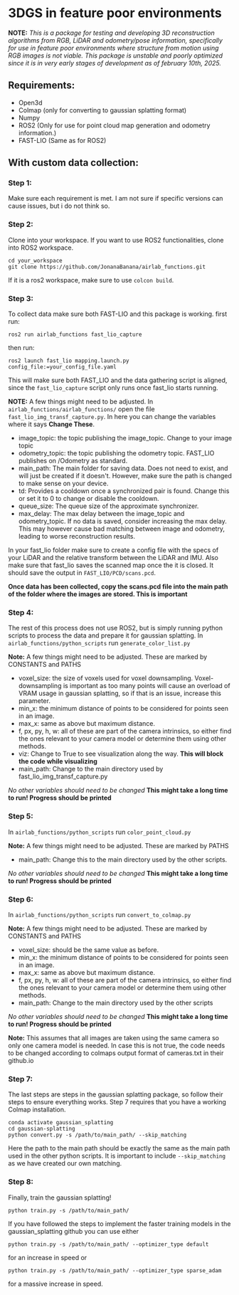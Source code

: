 # 3DGS in feature poor environments

**NOTE:** _This is a package for testing and developing 3D reconstruction algorithms from RGB, LiDAR and odometry/pose information, specifically for use in feature poor environments where structure from motion using RGB images is not viable. This package is unstable and poorly optimized since it is in very early stages of development as of february 10th, 2025._

## Requirements:

- Open3d
- Colmap (only for converting to gaussian splatting format)
- Numpy
- ROS2 (Only for use for point cloud map generation and odometry information.)
- FAST-LIO (Same as for ROS2)

## With custom data collection:

### Step 1:

Make sure each requirement is met. I am not sure if specific versions can cause issues, but i do not think so.

### Step 2:

Clone into your workspace. If you want to use ROS2 functionalities, clone into ROS2 workspace.

```
cd your_workspace
git clone https://github.com/JonanaBanana/airlab_functions.git
```

If it is a ros2 workspace, make sure to use `colcon build`.

### Step 3:

To collect data make sure both FAST-LIO and this package is working.
first run:

```
ros2 run airlab_functions fast_lio_capture
```

then run:

```
ros2 launch fast_lio mapping.launch.py config_file:=your_config_file.yaml
```

This will make sure both FAST_LIO and the data gathering script is aligned, since the `fast_lio_capture` script only runs once fast_lio starts running.

**NOTE:** A few things might need to be adjusted. In `airlab_functions/airlab_functions/` open the file `fast_lio_img_transf_capture.py`. In here you can change the variables where it says **Change These**.

- image_topic: the topic publishing the image_topic. Change to your image topic
- odometry_topic: the topic publishing the odometry topic. FAST_LIO publishes on /Odometry as standard.
- main_path: The main folder for saving data. Does not need to exist, and will just be created if it doesn't. However, make sure the path is changed to make sense on your device.
- td: Provides a cooldown once a synchronized pair is found. Change this or set it to 0 to change or disable the cooldown.
- queue_size: The queue size of the approximate synchronizer.
- max_delay: The max delay between the image_topic and odometry_topic. If no data is saved, consider increasing the max delay. This may however cause bad matching between image and odometry, leading to worse reconstruction results.

In your fast_lio folder make sure to create a config file with the specs of your LiDAR and the relative transform between the LiDAR and IMU. Also make sure that fast_lio saves the scanned map once the it is closed. It should save the output in `FAST_LIO/PCD/scans.pcd`.

**Once data has been collected, copy the scans.pcd file into the main path of the folder where the images are stored. This is important**

### Step 4:

The rest of this process does not use ROS2, but is simply running python scripts to process the data and prepare it for gaussian splatting.
In `airlab_functions/python_scripts` run `generate_color_list.py`

**Note:** A few things might need to be adjusted. These are marked by CONSTANTS and PATHS

- voxel_size: the size of voxels used for voxel downsampling. Voxel-downsampling is important as too many points will cause an overload of VRAM usage in gaussian splatting, so if that is an issue, increase this parameter.
- min_x: the minimum distance of points to be considered for points seen in an image.
- max_x: same as above but maximum distance.
- f, px, py, h, w: all of these are part of the camera intrinsics, so either find the ones relevant to your camera model or determine them using other methods.
- viz: Change to True to see visualization along the way. **This will block the code while visualizing**
- main_path: Change to the main directory used by fast_lio_img_transf_capture.py

_No other variables should need to be changed_
**This might take a long time to run! Progress should be printed**

### Step 5:

In `airlab_functions/python_scripts` run `color_point_cloud.py`

**Note:** A few things might need to be adjusted. These are marked by PATHS

- main_path: Change this to the main directory used by the other scripts.

_No other variables should need to be changed_
**This might take a long time to run! Progress should be printed**

### Step 6:

In `airlab_functions/python_scripts` run `convert_to_colmap.py`

**Note:** A few things might need to be adjusted. These are marked by CONSTANTS and PATHS

- voxel_size: should be the same value as before.
- min_x: the minimum distance of points to be considered for points seen in an image.
- max_x: same as above but maximum distance.
- f, px, py, h, w: all of these are part of the camera intrinsics, so either find the ones relevant to your camera model or determine them using other methods.
- main_path: Change to the main directory used by the other scripts

_No other variables should need to be changed_
**This might take a long time to run! Progress should be printed**

**Note:** This assumes that all images are taken using the same camera so only one camera model is needed. In case this is not true, the code needs to be changed according to colmaps output format of cameras.txt in their github.io

### Step 7:

The last steps are steps in the gaussian splatting package, so follow their steps to ensure everything works. Step 7 requires that you have a working Colmap installation.

```
conda activate gaussian_splatting
cd gaussian-splatting
python convert.py -s /path/to/main_path/ --skip_matching
```

Here the path to the main path should be exactly the same as the main path used in the other python scripts. It is important to include `--skip_matching` as we have created our own matching.

### Step 8:

Finally, train the gaussian splatting!

```
python train.py -s /path/to/main_path/

```

If you have followed the steps to implement the faster training models in the gaussian_splatting github you can use either

```
python train.py -s /path/to/main_path/ --optimizer_type default

```

for an increase in speed or

```
python train.py -s /path/to/main_path/ --optimizer_type sparse_adam

```

for a massive increase in speed.
